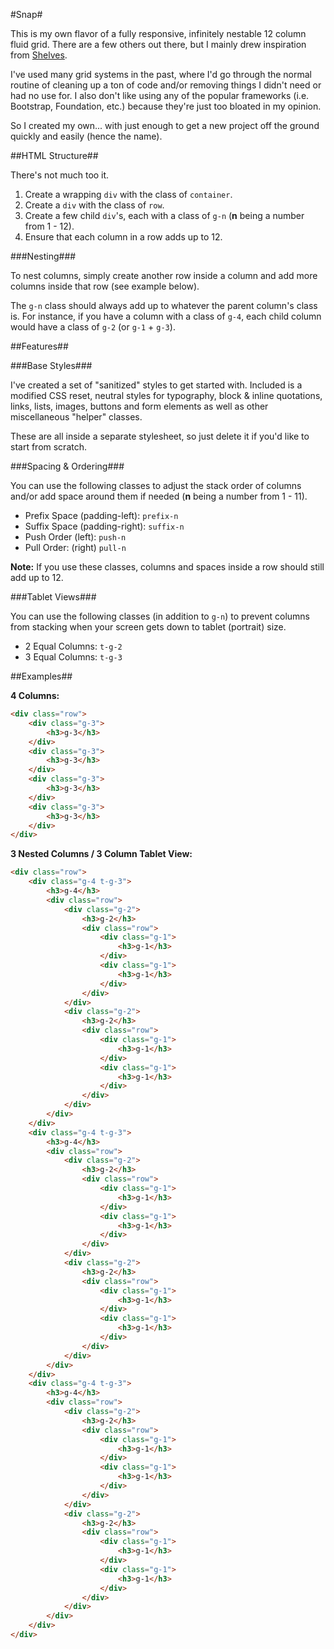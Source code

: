 #Snap#

This is my own flavor of a fully responsive, infinitely nestable 12 column fluid grid. There are a few others out there, but I mainly drew inspiration from [Shelves](http://shelvesgrid.org/).

I've used many grid systems in the past, where I'd go through the normal routine of cleaning up a ton of code and/or removing things I didn't need or had no use for. I also don't like using any of the popular frameworks (i.e. Bootstrap, Foundation, etc.) because they're just too bloated in my opinion.

So I created my own... with just enough to get a new project off the ground quickly and easily (hence the name).

##HTML Structure##

There's not much too it.

1. Create a wrapping `div` with the class of `container`.
2. Create a `div` with the class of `row`.
3. Create a few child `div`'s, each with a class of `g-n` (**n** being a number from 1 - 12).
4. Ensure that each column in a row adds up to 12.

###Nesting###

To nest columns, simply create another row inside a column and add more columns inside that row (see example below).

The `g-n` class should always add up to whatever the parent column's class is. For instance, if you have a column with a class of `g-4`, each child column would have a class of `g-2` (or `g-1` + `g-3`).

##Features##

###Base Styles###

I've created a set of "sanitized" styles to get started with. Included is a modified CSS reset, neutral styles for typography, block &amp; inline quotations, links, lists, images, buttons and form elements as well as other miscellaneous "helper" classes.

These are all inside a separate stylesheet, so just delete it if you'd like to start from scratch.

###Spacing &amp; Ordering###

You can use the following classes to adjust the stack order of columns and/or add space around them if needed (**n** being a number from 1 - 11).

- Prefix Space (padding-left): `prefix-n`
- Suffix Space (padding-right): `suffix-n`
- Push Order (left): `push-n`
- Pull Order: (right) `pull-n`

**Note:** If you use these classes, columns and spaces inside a row should still add up to 12.

###Tablet Views###

You can use the following classes (in addition to `g-n`) to prevent columns from stacking when your screen gets down to tablet (portrait) size.

- 2 Equal Columns: `t-g-2`
- 3 Equal Columns: `t-g-3`

##Examples##

**4 Columns:**
```html
<div class="row">
    <div class="g-3">
        <h3>g-3</h3>
    </div>
    <div class="g-3">
        <h3>g-3</h3>
    </div>
    <div class="g-3">
        <h3>g-3</h3>
    </div>
    <div class="g-3">
        <h3>g-3</h3>
    </div>
</div>
```

**3 Nested Columns / 3 Column Tablet View:**
```html
<div class="row">
    <div class="g-4 t-g-3">
        <h3>g-4</h3>
        <div class="row">
            <div class="g-2">
                <h3>g-2</h3>
                <div class="row">
                    <div class="g-1">
                        <h3>g-1</h3>
                    </div>
                    <div class="g-1">
                        <h3>g-1</h3>
                    </div>
                </div>
            </div>
            <div class="g-2">
                <h3>g-2</h3>
                <div class="row">
                    <div class="g-1">
                        <h3>g-1</h3>
                    </div>
                    <div class="g-1">
                        <h3>g-1</h3>
                    </div>
                </div>
            </div>
        </div>
    </div>
    <div class="g-4 t-g-3">
        <h3>g-4</h3>
        <div class="row">
            <div class="g-2">
                <h3>g-2</h3>
                <div class="row">
                    <div class="g-1">
                        <h3>g-1</h3>
                    </div>
                    <div class="g-1">
                        <h3>g-1</h3>
                    </div>
                </div>
            </div>
            <div class="g-2">
                <h3>g-2</h3>
                <div class="row">
                    <div class="g-1">
                        <h3>g-1</h3>
                    </div>
                    <div class="g-1">
                        <h3>g-1</h3>
                    </div>
                </div>
            </div>
        </div>
    </div>
    <div class="g-4 t-g-3">
        <h3>g-4</h3>
        <div class="row">
            <div class="g-2">
                <h3>g-2</h3>
                <div class="row">
                    <div class="g-1">
                        <h3>g-1</h3>
                    </div>
                    <div class="g-1">
                        <h3>g-1</h3>
                    </div>
                </div>
            </div>
            <div class="g-2">
                <h3>g-2</h3>
                <div class="row">
                    <div class="g-1">
                        <h3>g-1</h3>
                    </div>
                    <div class="g-1">
                        <h3>g-1</h3>
                    </div>
                </div>
            </div>
        </div>
    </div>
</div>
```
